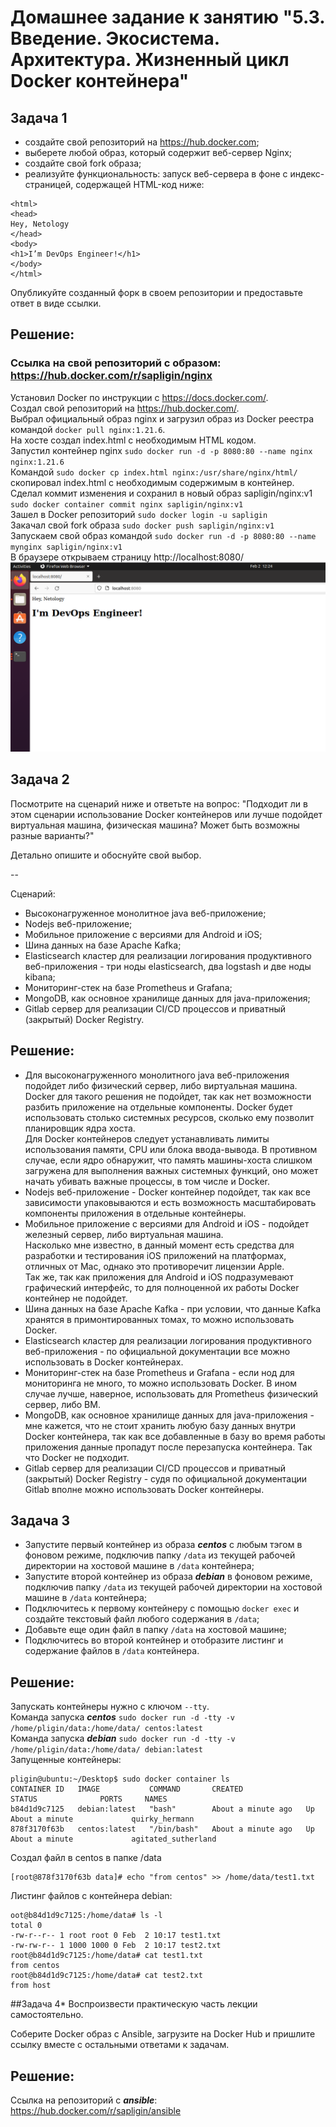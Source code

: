 # Домашнее задание к занятию "5.3. Введение. Экосистема. Архитектура. Жизненный цикл Docker контейнера"
## Задача 1
- создайте свой репозиторий на https://hub.docker.com;  
- выберете любой образ, который содержит веб-сервер Nginx;  
- создайте свой fork образа;  
- реализуйте функциональность: запуск веб-сервера в фоне с индекс-страницей, содержащей HTML-код ниже:

```
<html>
<head>
Hey, Netology
</head>
<body>
<h1>I’m DevOps Engineer!</h1>
</body>
</html>
```
Опубликуйте созданный форк в своем репозитории и предоставьте ответ в виде ссылки.
## Решение:
### Ссылка на свой репозиторий с образом: https://hub.docker.com/r/sapligin/nginx  
Установил Docker по инструкции с https://docs.docker.com/.  
Создал свой репозиторий на https://hub.docker.com/.  
Выбрал официальный образ nginx и загрузил образ из Docker реестра командой `docker pull nginx:1.21.6`.  
На хосте создал index.html с необходимым HTML кодом.  
Запустил контейнер nginx `sudo docker run -d -p 8080:80 --name nginx nginx:1.21.6
`  
Командой `sudo docker cp index.html nginx:/usr/share/nginx/html/
` скопировал index.html с необходимым содержимым в контейнер.  
Сделал коммит изменения и сохранил в новый образ sapligin/nginx:v1 `sudo docker container commit nginx sapligin/nginx:v1
`  
Зашел в Docker репозиторий `sudo docker login -u sapligin`  
Закачал свой fork образа `sudo docker push sapligin/nginx:v1`  
Запускаем свой образ командой `sudo docker run -d -p 8080:80 --name mynginx sapligin/nginx:v1`  
В браузере открываем страницу http://localhost:8080/  
![](IMG/1.PNG) 
## Задача 2
Посмотрите на сценарий ниже и ответьте на вопрос: "Подходит ли в этом сценарии использование Docker контейнеров или лучше подойдет виртуальная машина, физическая машина? Может быть возможны разные варианты?"

Детально опишите и обоснуйте свой выбор.

--

Сценарий:

- Высоконагруженное монолитное java веб-приложение;
- Nodejs веб-приложение;
- Мобильное приложение c версиями для Android и iOS;
- Шина данных на базе Apache Kafka;
- Elasticsearch кластер для реализации логирования продуктивного веб-приложения - три ноды elasticsearch, два logstash и две ноды kibana;
- Мониторинг-стек на базе Prometheus и Grafana;
- MongoDB, как основное хранилище данных для java-приложения;
- Gitlab сервер для реализации CI/CD процессов и приватный (закрытый) Docker Registry.
## Решение:
- Для высоконагруженного монолитного java веб-приложения подойдет либо физический сервер, либо виртуальная машина.  
Docker для такого решения не подойдет, так как нет возможности разбить приложение на отдельные компоненты. Docker будет использовать столько системных ресурсов, сколько ему позволит планировщик ядра хоста.  
Для Docker контейнеров следует устанавливать лимиты использования памяти, CPU или блока ввода-вывода. В противном случае, если ядро обнаружит, что память машины-хоста слишком загружена для выполнения важных системных функций, оно может начать убивать важные процессы, в том числе и Docker.
- Nodejs веб-приложение - Docker контейнер подойдет, так как все зависимости упаковываются и есть возможность масштабировать компоненты приложения в отдельные контейнеры.
- Мобильное приложение c версиями для Android и iOS - подойдет железный сервер, либо виртуальная машина.  
Насколько мне известно, в данный момент есть средства для разработки и тестирования iOS приложений на платформах, отличных от Mac, однако это противоречит лицензии Apple.  
Так же, так как приложения для Android и iOS подразумевают графический интерфейс, то для полноценной их работы Docker контейнер не подойдет.
- Шина данных на базе Apache Kafka - при условии, что данные Kafka хранятся в примонтированных томах, то можно использовать Docker.  
- Elasticsearch кластер для реализации логирования продуктивного веб-приложения - по официальной документации все можно использовать в Docker контейнерах.
- Мониторинг-стек на базе Prometheus и Grafana - если нод для мониторинга не много, то можно использовать Docker. В ином случае лучше, наверное, использовать для Prometheus физический сервер, либо ВМ.
- MongoDB, как основное хранилище данных для java-приложения - мне кажется, что не стоит хранить любую базу данных внутри Docker контейнера, так как все добавленные в базу во время работы приложения данные пропадут после перезапуска контейнера. Так что Docker не подходит.
- Gitlab сервер для реализации CI/CD процессов и приватный (закрытый) Docker Registry - судя по официальной документации Gitlab вполне можно использовать Docker контейнеры.
## Задача 3
- Запустите первый контейнер из образа _**centos**_ c любым тэгом в фоновом режиме, подключив папку `/data` из текущей рабочей директории на хостовой машине в `/data` контейнера;
- Запустите второй контейнер из образа **_debian_** в фоновом режиме, подключив папку `/data` из текущей рабочей директории на хостовой машине в `/data` контейнера;
- Подключитесь к первому контейнеру с помощью `docker exec` и создайте текстовый файл любого содержания в `/data`;
- Добавьте еще один файл в папку `/data` на хостовой машине;
- Подключитесь во второй контейнер и отобразите листинг и содержание файлов в `/data` контейнера.
## Решение:
Запускать контейнеры нужно с ключом `--tty`.  
Команда запуска **_centos_** `sudo docker run -d -tty -v /home/pligin/data:/home/data/ centos:latest`  
Команда запуска **_debian_** `sudo docker run -d -tty -v /home/pligin/data:/home/data/ debian:latest`  
Запущенные контейнеры:
```
pligin@ubuntu:~/Desktop$ sudo docker container ls
CONTAINER ID   IMAGE           COMMAND       CREATED              STATUS              PORTS     NAMES
b84d1d9c7125   debian:latest   "bash"        About a minute ago   Up About a minute             quirky_hermann
878f3170f63b   centos:latest   "/bin/bash"   About a minute ago   Up About a minute             agitated_sutherland
```
Создал файл в centos в папке /data
```
[root@878f3170f63b data]# echo "from centos" >> /home/data/test1.txt
```
Листинг файлов с контейнера debian:
```
oot@b84d1d9c7125:/home/data# ls -l
total 0
-rw-r--r-- 1 root root 0 Feb  2 10:17 test1.txt
-rw-rw-r-- 1 1000 1000 0 Feb  2 10:17 test2.txt
root@b84d1d9c7125:/home/data# cat test1.txt 
from centos
root@b84d1d9c7125:/home/data# cat test2.txt 
from host
```
##Задача 4*
Воспроизвести практическую часть лекции самостоятельно.  

Соберите Docker образ с Ansible, загрузите на Docker Hub и пришлите ссылку вместе с остальными ответами к задачам.
## Решение:
Ссылка на репозиторий с **_ansible_**: https://hub.docker.com/r/sapligin/ansible